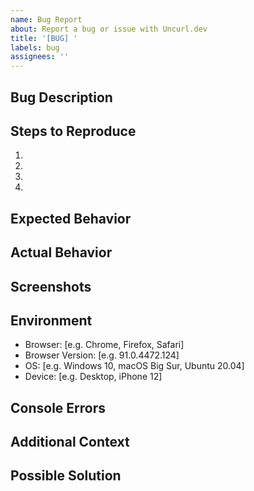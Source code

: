 ```yaml
---
name: Bug Report
about: Report a bug or issue with Uncurl.dev
title: '[BUG] '
labels: bug
assignees: ''
---
```


## Bug Description
<!-- A clear and concise description of the bug -->

## Steps to Reproduce
<!-- Steps to reproduce the behavior -->
1. 
2. 
3. 
4. 

## Expected Behavior
<!-- A clear and concise description of what you expected to happen -->

## Actual Behavior
<!-- A clear and concise description of what actually happened -->

## Screenshots
<!-- If applicable, add screenshots to help explain your problem -->

## Environment
<!-- Please complete the following information -->
- Browser: [e.g. Chrome, Firefox, Safari]
- Browser Version: [e.g. 91.0.4472.124]
- OS: [e.g. Windows 10, macOS Big Sur, Ubuntu 20.04]
- Device: [e.g. Desktop, iPhone 12]

## Console Errors
<!-- If applicable, include any JavaScript console errors -->

## Additional Context
<!-- Add any other context about the problem here -->

## Possible Solution
<!-- If you have suggestions on how to fix the issue --> 